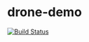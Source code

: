 # drone-demo
[![Build Status](http://106.52.77.233/api/badges/chenly2114/drone-demo/status.svg)](http://106.52.77.233/chenly2114/drone-demo)
